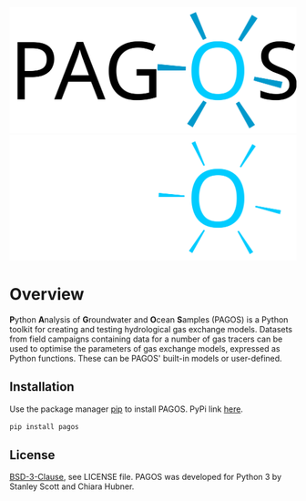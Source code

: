 ![Image title](img/PAGOS_Logo-cropped.svg#only-light)
![Image title](img/PAGOS_Logo_Bright2-cropped.svg#only-dark)

# Overview
**P**ython **A**nalysis of **G**roundwater and **O**cean **S**amples (PAGOS) is a Python toolkit for creating and testing hydrological gas exchange models. Datasets from field campaigns containing data for a number of gas tracers can be used to optimise the parameters of gas exchange models, expressed as Python functions. These can be PAGOS' built-in models or user-defined.

## Installation

Use the package manager [pip](https://pip.pypa.io/en/stable/) to install PAGOS.
PyPi link [here](https://pypi.org/project/pagos/).

```bash
pip install pagos
```

## License

[BSD-3-Clause](https://opensource.org/license/bsd-3-clause), see LICENSE file.
PAGOS was developed for Python 3 by Stanley Scott and Chiara Hubner.
